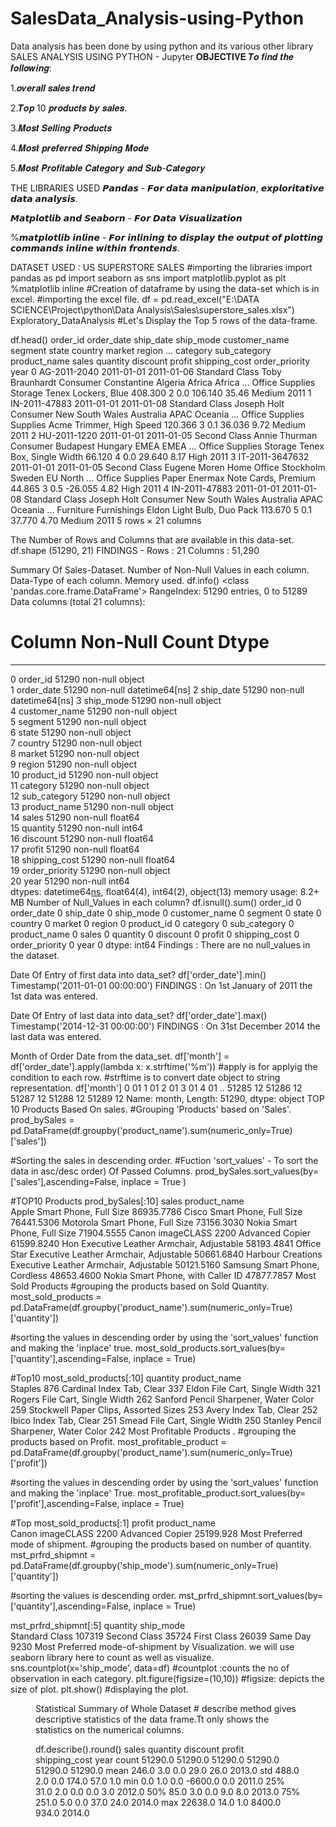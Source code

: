 # SalesData_Analysis-using-Python
Data analysis has been done by using python and its various other library
SALES ANALYSIS USING PYTHON - Jupyter
𝐎𝐁𝐉𝐄𝐂𝐓𝐈𝐕𝐄
𝑻𝒐 𝒇𝒊𝒏𝒅 𝒕𝒉𝒆 𝒇𝒐𝒍𝒍𝒐𝒘𝒊𝒏𝒈:

1.𝒐𝒗𝒆𝒓𝒂𝒍𝒍 𝒔𝒂𝒍𝒆𝒔 𝒕𝒓𝒆𝒏𝒅

2.𝑻𝒐𝒑 10 𝒑𝒓𝒐𝒅𝒖𝒄𝒕𝒔 𝒃𝒚 𝒔𝒂𝒍𝒆𝒔.

3.𝑴𝒐𝒔𝒕 𝑺𝒆𝒍𝒍𝒊𝒏𝒈 𝑷𝒓𝒐𝒅𝒖𝒄𝒕𝒔

4.𝑴𝒐𝒔𝒕 𝒑𝒓𝒆𝒇𝒆𝒓𝒓𝒆𝒅 𝑺𝒉𝒊𝒑𝒑𝒊𝒏𝒈 𝑴𝒐𝒅𝒆

5.𝑴𝒐𝒔𝒕 𝑷𝒓𝒐𝒇𝒊𝒕𝒂𝒃𝒍𝒆 𝑪𝒂𝒕𝒆𝒈𝒐𝒓𝒚 𝒂𝒏𝒅 𝑺𝒖𝒃-𝑪𝒂𝒕𝒆𝒈𝒐𝒓𝒚

THE LIBRARIES USED
𝙋𝙖𝙣𝙙𝙖𝙨 - 𝙁𝙤𝙧 𝙙𝙖𝙩𝙖 𝙢𝙖𝙣𝙞𝙥𝙪𝙡𝙖𝙩𝙞𝙤𝙣, 𝙚𝙭𝙥𝙡𝙤𝙧𝙞𝙩𝙖𝙩𝙞𝙫𝙚 𝙙𝙖𝙩𝙖 𝙖𝙣𝙖𝙡𝙮𝙨𝙞𝙨.

𝙈𝙖𝙩𝙥𝙡𝙤𝙩𝙡𝙞𝙗 𝙖𝙣𝙙 𝙎𝙚𝙖𝙗𝙤𝙧𝙣 - 𝙁𝙤𝙧 𝘿𝙖𝙩𝙖 𝙑𝙞𝙨𝙪𝙖𝙡𝙞𝙯𝙖𝙩𝙞𝙤𝙣

%𝙢𝙖𝙩𝙥𝙡𝙤𝙩𝙡𝙞𝙗 𝙞𝙣𝙡𝙞𝙣𝙚 - 𝙁𝙤𝙧 𝙞𝙣𝙡𝙞𝙣𝙞𝙣𝙜 𝙩𝙤 𝙙𝙞𝙨𝙥𝙡𝙖𝙮 𝙩𝙝𝙚 𝙤𝙪𝙩𝙥𝙪𝙩 𝙤𝙛 𝙥𝙡𝙤𝙩𝙩𝙞𝙣𝙜 𝙘𝙤𝙢𝙢𝙖𝙣𝙙𝙨 𝙞𝙣𝙡𝙞𝙣𝙚 𝙬𝙞𝙩𝙝𝙞𝙣 𝙛𝙧𝙤𝙣𝙩𝙚𝙣𝙙𝙨.

DATASET USED : US SUPERSTORE SALES
#importing the libraries
import pandas as pd
import seaborn as sns
import matplotlib.pyplot as plt
%matplotlib inline
#Creation of dataframe by using the data-set which is in excel.
#importing the excel file.
df = pd.read_excel("E:\\DATA SCIENCE\\Project\\python\\Data Analysis\\Sales\\superstore_sales.xlsx")
Exploratory_DataAnalysis
#Let's Display the Top 5 rows of the data-frame.

df.head()
order_id	order_date	ship_date	ship_mode	customer_name	segment	state	country	market	region	...	category	sub_category	product_name	sales	quantity	discount	profit	shipping_cost	order_priority	year
0	AG-2011-2040	2011-01-01	2011-01-06	Standard Class	Toby Braunhardt	Consumer	Constantine	Algeria	Africa	Africa	...	Office Supplies	Storage	Tenex Lockers, Blue	408.300	2	0.0	106.140	35.46	Medium	2011
1	IN-2011-47883	2011-01-01	2011-01-08	Standard Class	Joseph Holt	Consumer	New South Wales	Australia	APAC	Oceania	...	Office Supplies	Supplies	Acme Trimmer, High Speed	120.366	3	0.1	36.036	9.72	Medium	2011
2	HU-2011-1220	2011-01-01	2011-01-05	Second Class	Annie Thurman	Consumer	Budapest	Hungary	EMEA	EMEA	...	Office Supplies	Storage	Tenex Box, Single Width	66.120	4	0.0	29.640	8.17	High	2011
3	IT-2011-3647632	2011-01-01	2011-01-05	Second Class	Eugene Moren	Home Office	Stockholm	Sweden	EU	North	...	Office Supplies	Paper	Enermax Note Cards, Premium	44.865	3	0.5	-26.055	4.82	High	2011
4	IN-2011-47883	2011-01-01	2011-01-08	Standard Class	Joseph Holt	Consumer	New South Wales	Australia	APAC	Oceania	...	Furniture	Furnishings	Eldon Light Bulb, Duo Pack	113.670	5	0.1	37.770	4.70	Medium	2011
5 rows × 21 columns

The Number of Rows and Columns that are available in this data-set.
df.shape
(51290, 21)
FINDINGS - Rows : 21 Columns : 51,290

Summary Of Sales-Dataset.
Number of Non-Null Values in each column.
Data-Type of each column.
Memory used.
df.info()
<class 'pandas.core.frame.DataFrame'>
RangeIndex: 51290 entries, 0 to 51289
Data columns (total 21 columns):
 #   Column          Non-Null Count  Dtype         
---  ------          --------------  -----         
 0   order_id        51290 non-null  object        
 1   order_date      51290 non-null  datetime64[ns]
 2   ship_date       51290 non-null  datetime64[ns]
 3   ship_mode       51290 non-null  object        
 4   customer_name   51290 non-null  object        
 5   segment         51290 non-null  object        
 6   state           51290 non-null  object        
 7   country         51290 non-null  object        
 8   market          51290 non-null  object        
 9   region          51290 non-null  object        
 10  product_id      51290 non-null  object        
 11  category        51290 non-null  object        
 12  sub_category    51290 non-null  object        
 13  product_name    51290 non-null  object        
 14  sales           51290 non-null  float64       
 15  quantity        51290 non-null  int64         
 16  discount        51290 non-null  float64       
 17  profit          51290 non-null  float64       
 18  shipping_cost   51290 non-null  float64       
 19  order_priority  51290 non-null  object        
 20  year            51290 non-null  int64         
dtypes: datetime64[ns](2), float64(4), int64(2), object(13)
memory usage: 8.2+ MB
Number of Null_Values in each column?
df.isnull().sum()
order_id          0
order_date        0
ship_date         0
ship_mode         0
customer_name     0
segment           0
state             0
country           0
market            0
region            0
product_id        0
category          0
sub_category      0
product_name      0
sales             0
quantity          0
discount          0
profit            0
shipping_cost     0
order_priority    0
year              0
dtype: int64
Findings : There are no null_values in the dataset.

Date Of Entry of first data into data_set?
df['order_date'].min()
Timestamp('2011-01-01 00:00:00')
FINDINGS : On 1st January of 2011 the 1st data was entered.

Date Of Entry of last data into data_set?
df['order_date'].max()
Timestamp('2014-12-31 00:00:00')
FINDINGS : On 31st December 2014 the last data was entered.

Month of Order Date from the data_set.
df['month'] = df['order_date'].apply(lambda x: x.strftime('%m'))
#apply is for applyig the condition to each row.
#strftime is to convert date object to string representation.
df['month']
0        01
1        01
2        01
3        01
4        01
         ..
51285    12
51286    12
51287    12
51288    12
51289    12
Name: month, Length: 51290, dtype: object
TOP 10 Products Based On sales.
#Grouping 'Products' based on 'Sales'.
prod_bySales = pd.DataFrame(df.groupby('product_name').sum(numeric_only=True)['sales'])

#Sorting the sales in descending order. 
#Fuction 'sort_values' - To sort the data in asc/desc order) Of Passed Columns.
prod_bySales.sort_values(by=['sales'],ascending=False, inplace = True )

#TOP10 Products
prod_bySales[:10]
sales
product_name	
Apple Smart Phone, Full Size	86935.7786
Cisco Smart Phone, Full Size	76441.5306
Motorola Smart Phone, Full Size	73156.3030
Nokia Smart Phone, Full Size	71904.5555
Canon imageCLASS 2200 Advanced Copier	61599.8240
Hon Executive Leather Armchair, Adjustable	58193.4841
Office Star Executive Leather Armchair, Adjustable	50661.6840
Harbour Creations Executive Leather Armchair, Adjustable	50121.5160
Samsung Smart Phone, Cordless	48653.4600
Nokia Smart Phone, with Caller ID	47877.7857
Most Sold Products
#grouping the products based on Sold Quantity.
most_sold_products = pd.DataFrame(df.groupby('product_name').sum(numeric_only=True)['quantity'])

#sorting the values in descending order by using the 'sort_values' function and making the 'inplace' true.
most_sold_products.sort_values(by=['quantity'],ascending=False, inplace = True)

#Top10
most_sold_products[:10]
quantity
product_name	
Staples	876
Cardinal Index Tab, Clear	337
Eldon File Cart, Single Width	321
Rogers File Cart, Single Width	262
Sanford Pencil Sharpener, Water Color	259
Stockwell Paper Clips, Assorted Sizes	253
Avery Index Tab, Clear	252
Ibico Index Tab, Clear	251
Smead File Cart, Single Width	250
Stanley Pencil Sharpener, Water Color	242
Most Profitable Products .
#grouping the products based on Profit.
most_profitable_product = pd.DataFrame(df.groupby('product_name').sum(numeric_only=True)['profit'])

#sorting the values in descending order by using the 'sort_values' function and making the 'inplace' True.
most_profitable_product.sort_values(by=['profit'],ascending=False, inplace = True)

#Top
most_sold_products[:1]
profit
product_name	
Canon imageCLASS 2200 Advanced Copier	25199.928
Most Preferred mode of shipment.
#grouping the products based on number of quantity.
mst_prfrd_shipmnt = pd.DataFrame(df.groupby('ship_mode').sum(numeric_only=True)['quantity'])

#sorting the values is descending order.
mst_prfrd_shipmnt.sort_values(by=['quantity'],ascending=False, inplace = True)

mst_prfrd_shipmnt[:5]
quantity
ship_mode	
Standard Class	107319
Second Class	35724
First Class	26039
Same Day	9230
Most Preferred mode-of-shipment by Visualization.
we will use seaborn library here to count as well as visualize.
sns.countplot(x='ship_mode', data=df) #countplot :counts the no of observation in each category. 
plt.figure(figsize=(10,10)) #figsize: depicts the size of plot.
plt.show() #displaying the plot.

<Figure size 720x720 with 0 Axes>
Statistical Summary of Whole Dataset
# describe method gives descriptive statistics of the data frame.Tt only shows the statistics on the numerical columns.

df.describe().round()
sales	quantity	discount	profit	shipping_cost	year
count	51290.0	51290.0	51290.0	51290.0	51290.0	51290.0
mean	246.0	3.0	0.0	29.0	26.0	2013.0
std	488.0	2.0	0.0	174.0	57.0	1.0
min	0.0	1.0	0.0	-6600.0	0.0	2011.0
25%	31.0	2.0	0.0	0.0	3.0	2012.0
50%	85.0	3.0	0.0	9.0	8.0	2013.0
75%	251.0	5.0	0.0	37.0	24.0	2014.0
max	22638.0	14.0	1.0	8400.0	934.0	2014.0
 

